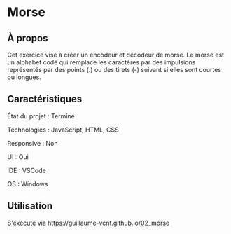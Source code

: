 # Morse

## À propos

Cet exercice vise à créer un encodeur et décodeur de morse. Le morse est un alphabet codé qui remplace les caractères par des impulsions représentés par des points (.) ou des tirets (-) suivant si elles sont courtes ou longues.

## Caractéristiques

État du projet : Terminé

Technologies : JavaScript, HTML, CSS

Responsive : Non

UI : Oui

IDE : VSCode

OS : Windows

## Utilisation

S'exécute via https://guillaume-vcnt.github.io/02_morse
